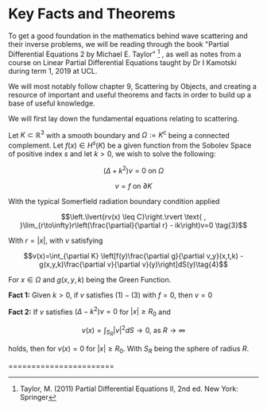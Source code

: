 Key Facts and Theorems
=======================

To get a good foundation in the mathematics behind wave scattering and their inverse problems, we will be reading through the book "Partial Differential Equations 2 by Michael E. Taylor" [^1] , as well as notes  from a course on Linear Partial Differential Equations taught by Dr I Kamotski during term 1, 2019 at UCL.

We will most notably follow chapter 9, Scattering by Objects, and creating a resource of important and useful theorems and facts in order to build up a base of useful knowledge.

We will first lay down the fundamental equations relating to scattering.

Let $K \subset \mathbb{R}^3$ with a smooth boundary and $\Omega := K^c$ being a connected complement. Let $f(x) \in H^s(K)$ be a given function from the Sobolev Space of positive index $s$ and let $k>0$, we wish to solve the following:

$$(\Delta + k^2)v = 0 \text{ on }\Omega\tag{1}$$ 

$$v = f \text{ on }\partial K\tag{2}$$ 

With the typical Somerfield radiation boundary condition applied

$$\left.\lvert{rv(x) \leq C}\right.\rvert \text{ , }\lim_{r\to\infty}r\left(\frac{\partial}{\partial r} - ik\right)v=0 \tag{3}$$

With $r = |x|$, with $v$ satisfying 

$$v(x)=\int_{\partial K} \left[f(y)\frac{\partial g}{\partial v_y}(x,t,k) - g(x,y,k)\frac{\partial v}{\partial v}(y)\right]dS(y)\tag{4}$$

For $x \in \Omega$ and $g(x,y,k)$ being the Green Function.

**Fact 1:** Given $k>0$, if $v$ satisfies $(1)-(3)$ with $f=0$, then $v=0$

**Fact 2:** If $v$ satisfies $(\Delta - k^2)v=0$ for $|x|\geq  R_0$ and 

$$v(x)=\int_{S_R} |v|^2dS \to 0 \text{, as } R \to \infty$$

holds, then for $v(x)=0$ for $|x|\geq R_0$. With $S_R$ being the sphere of radius $R$.


=======================

  

[^1]: Taylor, M. (2011) Partial Differential Equations II, 2nd ed. New York: Springer